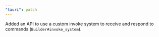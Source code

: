 ```yaml
---
"tauri": patch
---
```


Added an API to use a custom invoke system to receive and respond to commands (`Builder#invoke_system`).
